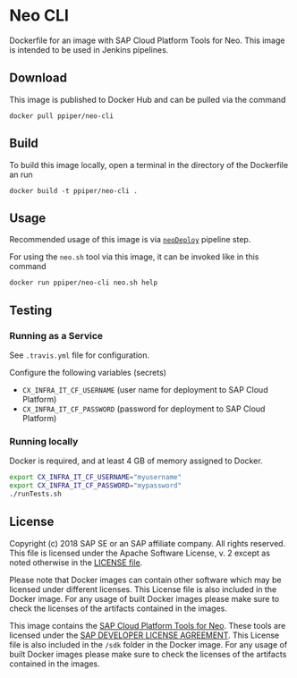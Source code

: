 # Neo CLI

Dockerfile for an image with SAP Cloud Platform Tools for Neo.
This image is intended to be used in Jenkins pipelines.

## Download

This image is published to Docker Hub and can be pulled via the command

```
docker pull ppiper/neo-cli
```

## Build

To build this image locally, open a terminal in the directory of the Dockerfile an run

```
docker build -t ppiper/neo-cli .
```

## Usage

Recommended usage of this image is via [`neoDeploy`](https://sap.github.io/jenkins-library/steps/neoDeploy/) pipeline step.

For using the `neo.sh` tool via this image, it can be invoked like in this command

```
docker run ppiper/neo-cli neo.sh help
```

## Testing

### Running as a Service

See `.travis.yml` file for configuration.

Configure the following variables (secrets)

* `CX_INFRA_IT_CF_USERNAME` (user name for deployment to SAP Cloud Platform)
* `CX_INFRA_IT_CF_PASSWORD` (password for deployment to SAP Cloud Platform)

### Running locally

Docker is required, and at least 4 GB of memory assigned to Docker.

```bash
export CX_INFRA_IT_CF_USERNAME="myusername"
export CX_INFRA_IT_CF_PASSWORD="mypassword"
./runTests.sh
```

## License

Copyright (c) 2018 SAP SE or an SAP affiliate company. All rights reserved.
This file is licensed under the Apache Software License, v. 2 except as noted
otherwise in the [LICENSE file](https://github.com/SAP/devops-docker-images/blob/master/LICENSE).

Please note that Docker images can contain other software which may be licensed under different licenses. This License file is also included in the Docker image. For any usage of built Docker images please make sure to check the licenses of the artifacts contained in the images.

This image contains the [SAP Cloud Platform Tools for Neo](https://mvnrepository.com/artifact/com.sap.cloud/neo-javaee6-wp-maven-plugin).
These tools are licensed under the [SAP DEVELOPER LICENSE AGREEMENT](https://tools.hana.ondemand.com/developer-license-3_1.txt).
This License file is also included in the `/sdk` folder in the Docker image.
For any usage of built Docker images please make sure to check the licenses of the artifacts contained in the images.
